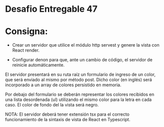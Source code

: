 # Desafio Entregable 47

# Consigna:  

- Crear un servidor que utilice el módulo http servest y genere la vista con React render.

- Configurar denon para que, ante un cambio de código, el servidor de reinicie automáticamente.

El servidor presentará en su ruta raíz un formulario de ingreso de un color, que será enviado al mismo por método post. Dicho color (en inglés) será incorporado a un array de colores persistido en memoria.

Por debajo del formulario se deberán representar los colores recibidos en una lista desordenada (ul) utilizando el mismo color para la letra en cada caso. El color de fondo del la vista será negro.

NOTA: El servidor deberá tener extensión tsx para el correcto funcionamiento de la sintaxis de vista de React en Typescript.